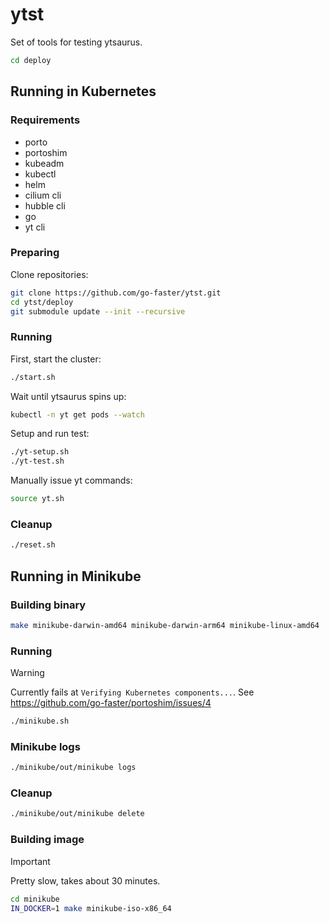 # ytst

Set of tools for testing ytsaurus.

```bash
cd deploy
```

## Running in Kubernetes

### Requirements

- porto
- portoshim
- kubeadm
- kubectl
- helm
- cilium cli
- hubble cli
- go
- yt cli

### Preparing

Clone repositories:

```bash
git clone https://github.com/go-faster/ytst.git
cd ytst/deploy
git submodule update --init --recursive
```

### Running

First, start the cluster:
```bash
./start.sh
```

Wait until ytsaurus spins up:
```bash
kubectl -n yt get pods --watch
```

Setup and run test:
```bash
./yt-setup.sh
./yt-test.sh
```

Manually issue yt commands:
```bash
source yt.sh
```

### Cleanup

```bash
./reset.sh
```

## Running in Minikube

### Building binary

```bash
make minikube-darwin-amd64 minikube-darwin-arm64 minikube-linux-amd64
```

### Running

> [!WARNING]
> Currently fails at `Verifying Kubernetes components...`. See https://github.com/go-faster/portoshim/issues/4

```bash
./minikube.sh
```

### Minikube logs

```bash
./minikube/out/minikube logs
```

### Cleanup

```bash
./minikube/out/minikube delete
```

### Building image

> [!IMPORTANT]
> Pretty slow, takes about 30 minutes.

```bash
cd minikube
IN_DOCKER=1 make minikube-iso-x86_64
```
